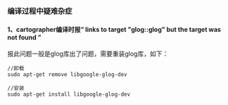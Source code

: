 ### 编译过程中疑难杂症

#### 1、cartographer编译时报“  links to target "glog::glog" but the target was not found  ”

报此问题一般是glog库出了问题，需要重装glog库，如下：

```shell
//卸载
sudo apt-get remove libgoogle-glog-dev

//安装
sudo apt-get install libgoogle-glog-dev
```

